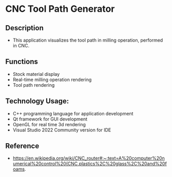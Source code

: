 # CNC Tool Path Generator
## Description
- This application visualizes the tool path in milling operation, performed in CNC.

## Functions
- Stock material display
- Real-time milling operation rendering
- Tool path rendering

## Technology Usage:
- C++ programming language for application development
- Qt framework for GUI development
- OpenGL for real time 3d rendering
- Visual Studio 2022 Community version for IDE

## Reference
- https://en.wikipedia.org/wiki/CNC_router#:~:text=A%20computer%20numerical%20control%20(CNC,plastics%2C%20glass%2C%20and%20foams.
